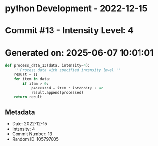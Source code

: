 ﻿# python Development - 2022-12-15
# Commit #13 - Intensity Level: 4
# Generated on: 2025-06-07 10:01:01
```python
def process_data_13(data, intensity=4):
    '''Process data with specified intensity level'''
    result = []
    for item in data:
        if item > 0:
            processed = item * intensity + 42
            result.append(processed)
    return result
```
## Metadata
- Date: 2022-12-15
- Intensity: 4
- Commit Number: 13
- Random ID: 105797805
